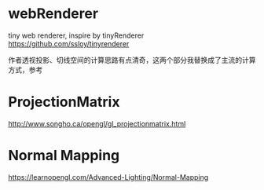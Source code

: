 # webRenderer
tiny web renderer, inspire by tinyRenderer https://github.com/ssloy/tinyrenderer

作者透视投影、切线空间的计算思路有点清奇，这两个部分我替换成了主流的计算方式，参考

# ProjectionMatrix

http://www.songho.ca/opengl/gl_projectionmatrix.html

# Normal Mapping

https://learnopengl.com/Advanced-Lighting/Normal-Mapping